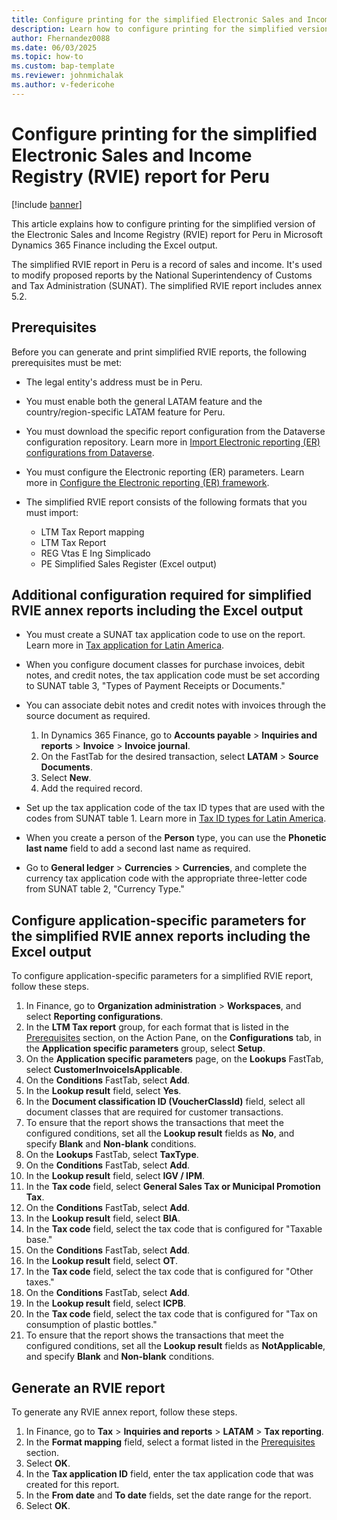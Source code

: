 ```yaml
---
title: Configure printing for the simplified Electronic Sales and Income Registry (RVIE) report for Peru
description: Learn how to configure printing for the simplified version of the Electronic Sales and Income Registry (RVIE) report for Peru in Microsoft Dynamics 365 Finance.
author: Fhernandez0088
ms.date: 06/03/2025
ms.topic: how-to
ms.custom: bap-template
ms.reviewer: johnmichalak
ms.author: v-federicohe
---
```

# Configure printing for the simplified Electronic Sales and Income Registry (RVIE) report for Peru

[!include [banner](../../includes/banner.md)]

This article explains how to configure printing for the simplified version of the Electronic Sales and Income Registry (RVIE) report for Peru in Microsoft Dynamics 365 Finance including the Excel output.

The simplified RVIE report in Peru is a record of sales and income. It's used to modify proposed reports by the National Superintendency of Customs and Tax Administration (SUNAT). The simplified RVIE report includes annex 5.2.

## Prerequisites

Before you can generate and print simplified RVIE reports, the following prerequisites must be met:

- The legal entity's address must be in Peru.
- You must enable both the general LATAM feature and the country/region-specific LATAM feature for Peru.
- You must download the specific report configuration from the Dataverse configuration repository. Learn more in [Import Electronic reporting (ER) configurations from Dataverse](../global/workspace/gsw-import-er-config-dataverse.md).
- You must configure the Electronic reporting (ER) parameters. Learn more in [Configure the Electronic reporting (ER) framework](../../../fin-ops-core/dev-itpro/analytics/electronic-reporting-er-configure-parameters.md).
- The simplified RVIE report consists of the following formats that you must import:

    - LTM Tax Report mapping
    - LTM Tax Report
    - REG Vtas E Ing Simplicado
    - PE Simplified Sales Register (Excel output)

## Additional configuration required for simplified RVIE annex reports including the Excel output

- You must create a SUNAT tax application code to use on the report. Learn more in [Tax application for Latin America](ltm-core-tax-application.md).
- When you configure document classes for purchase invoices, debit notes, and credit notes, the tax application code must be set according to SUNAT table 3, "Types of Payment Receipts or Documents."
- You can associate debit notes and credit notes with invoices through the source document as required.

    1. In Dynamics 365 Finance, go to **Accounts payable** \> **Inquiries and reports** \> **Invoice** \> **Invoice journal**.
    1. On the FastTab for the desired transaction, select **LATAM** \> **Source Documents**.
    1. Select **New**.
    1. Add the required record.

- Set up the tax application code of the tax ID types that are used with the codes from SUNAT table 1. Learn more in [Tax ID types for Latin America](ltm-core-tax-id-type.md).
- When you create a person of the **Person** type, you can use the **Phonetic last name** field to add a second last name as required.
- Go to **General ledger** \> **Currencies** \> **Currencies**, and complete the currency tax application code with the appropriate three-letter code from SUNAT table 2, "Currency Type."

## Configure application-specific parameters for the simplified RVIE annex reports including the Excel output

To configure application-specific parameters for a simplified RVIE report, follow these steps.

1. In Finance, go to **Organization administration** \> **Workspaces**, and select **Reporting configurations**.
1. In the **LTM Tax report** group, for each format that is listed in the [Prerequisites](#prerequisites) section, on the Action Pane, on the **Configurations** tab, in the **Application specific parameters** group, select **Setup**.
1. On the **Application specific parameters** page, on the **Lookups** FastTab, select **CustomerInvoiceIsApplicable**.
1. On the **Conditions** FastTab, select **Add**.
1. In the **Lookup result** field, select **Yes**.
1. In the **Document classification ID (VoucherClassId)** field, select all document classes that are required for customer transactions.
1. To ensure that the report shows the transactions that meet the configured conditions, set all the **Lookup result** fields as **No**, and specify **Blank** and **Non-blank** conditions.
1. On the **Lookups** FastTab, select **TaxType**.
1. On the **Conditions** FastTab, select **Add**.
1. In the **Lookup result** field, select **IGV / IPM**.
1. In the **Tax code** field, select **General Sales Tax or Municipal Promotion Tax**.
1. On the **Conditions** FastTab, select **Add**.
1. In the **Lookup result** field, select **BIA**.
1. In the **Tax code** field, select the tax code that is configured for "Taxable base."
1. On the **Conditions** FastTab, select **Add**.
1. In the **Lookup result** field, select **OT**.
1. In the **Tax code** field, select the tax code that is configured for "Other taxes."
1. On the **Conditions** FastTab, select **Add**.
1. In the **Lookup result** field, select **ICPB**.
1. In the **Tax code** field, select the tax code that is configured for "Tax on consumption of plastic bottles."
1. To ensure that the report shows the transactions that meet the configured conditions, set all the **Lookup result** fields as **NotApplicable**, and specify **Blank** and **Non-blank** conditions.

## Generate an RVIE report

To generate any RVIE annex report, follow these steps.

1. In Finance, go to **Tax** \> **Inquiries and reports** \> **LATAM** \> **Tax reporting**.
1. In the **Format mapping** field, select a format listed in the [Prerequisites](#prerequisites) section.
1. Select **OK**.
1. In the **Tax application ID** field, enter the tax application code that was created for this report.
1. In the **From date** and **To date** fields, set the date range for the report.
1. Select **OK**.
